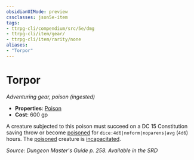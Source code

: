 ```yaml
---
obsidianUIMode: preview
cssclasses: json5e-item
tags:
- ttrpg-cli/compendium/src/5e/dmg
- ttrpg-cli/item/gear/
- ttrpg-cli/item/rarity/none
aliases: 
- "Torpor"
---
```

# Torpor
*Adventuring gear, poison (ingested)*  


- **Properties**: [Poison](/3-Mechanics/CLI/Rules/item-properties.md#Poison)
- **Cost**: 600 gp

A creature subjected to this poison must succeed on a DC 15 Constitution saving throw or become [poisoned](/3-Mechanics/CLI/Rules/conditions.md#Poisoned) for `dice:4d6|noform|noparens|avg` (`4d6`) hours. The [poisoned](/3-Mechanics/CLI/Rules/conditions.md#Poisoned) creature is [incapacitated](/3-Mechanics/CLI/Rules/conditions.md#Incapacitated).

*Source: Dungeon Master's Guide p. 258. Available in the <span title='Systems Reference Document (5.1)'>SRD</span>*